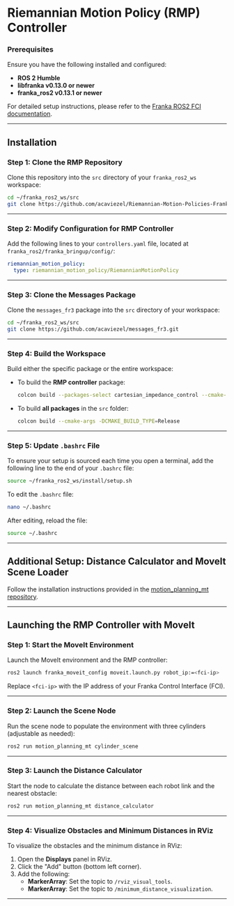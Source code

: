 # Riemannian Motion Policy (RMP) Controller

### Prerequisites
Ensure you have the following installed and configured:

- **ROS 2 Humble**
- **libfranka v0.13.0 or newer**
- **franka_ros2 v0.13.1 or newer**

For detailed setup instructions, please refer to the [Franka ROS2 FCI documentation](https://support.franka.de/docs/franka_ros2.html).

---

## Installation

### Step 1: Clone the RMP Repository
Clone this repository into the `src` directory of your `franka_ros2_ws` workspace:

```bash
cd ~/franka_ros2_ws/src
git clone https://github.com/acaviezel/Riemannian-Motion-Policies-Franka-Emika-Robot.git
```

---

### Step 2: Modify Configuration for RMP Controller
Add the following lines to your `controllers.yaml` file, located at `franka_ros2/franka_bringup/config/`:

```yaml
riemannian_motion_policy:
  type: riemannian_motion_policy/RiemannianMotionPolicy
```

---

### Step 3: Clone the Messages Package
Clone the `messages_fr3` package into the `src` directory of your workspace:

```bash
cd ~/franka_ros2_ws/src
git clone https://github.com/acaviezel/messages_fr3.git
```

---

### Step 4: Build the Workspace
Build either the specific package or the entire workspace:

- To build the **RMP controller** package:

  ```bash
  colcon build --packages-select cartesian_impedance_control --cmake-args -DCMAKE_BUILD_TYPE=Release
  ```

- To build **all packages** in the `src` folder:

  ```bash
  colcon build --cmake-args -DCMAKE_BUILD_TYPE=Release
  ```

---

### Step 5: Update `.bashrc` File
To ensure your setup is sourced each time you open a terminal, add the following line to the end of your `.bashrc` file:

```bash
source ~/franka_ros2_ws/install/setup.sh
```

To edit the `.bashrc` file:

```bash
nano ~/.bashrc
```

After editing, reload the file:

```bash
source ~/.bashrc
```

---

## Additional Setup: Distance Calculator and MoveIt Scene Loader
Follow the installation instructions provided in the [motion_planning_mt repository](https://github.com/acaviezel/motion_planning_mt).

---

## Launching the RMP Controller with MoveIt

### Step 1: Start the MoveIt Environment
Launch the MoveIt environment and the RMP controller:

```bash
ros2 launch franka_moveit_config moveit.launch.py robot_ip:=<fci-ip>
```

Replace `<fci-ip>` with the IP address of your Franka Control Interface (FCI).

---

### Step 2: Launch the Scene Node
Run the scene node to populate the environment with three cylinders (adjustable as needed):

```bash
ros2 run motion_planning_mt cylinder_scene
```

---

### Step 3: Launch the Distance Calculator
Start the node to calculate the distance between each robot link and the nearest obstacle:

```bash
ros2 run motion_planning_mt distance_calculator
```

---

### Step 4: Visualize Obstacles and Minimum Distances in RViz
To visualize the obstacles and the minimum distance in RViz:

1. Open the **Displays** panel in RViz.
2. Click the "Add" button (bottom left corner).
3. Add the following:
   - **MarkerArray**: Set the topic to `/rviz_visual_tools`.
   - **MarkerArray**: Set the topic to `/minimum_distance_visualization`.

---

